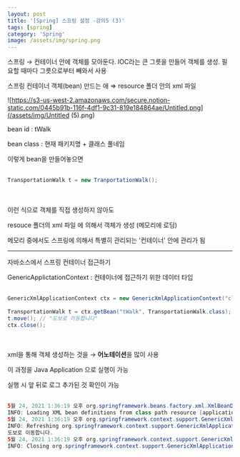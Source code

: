 ```yaml
---
layout: post
title: '[Spring] 스프링 설정 -강의5 (3)'
tags: [spring]
category: 'Spring'
image: /assets/img/spring.png
---
```



스프링 → 컨테이너 안에 객체를 모아둔다. IOC라는 큰 그릇을 만들어 객체를 생성. 필요할 때마다 그릇으로부터 빼와서 사용

스프링 컨테이너 객체(bean) 만드는 애 ⇒ resource 폴더 안의 xml 파일

![https://s3-us-west-2.amazonaws.com/secure.notion-static.com/0445b91b-116f-4df1-9c31-819e184864ae/Untitled.png](/assets/img/Untitled (5).png)

bean id : tWalk 

bean class : 현재 패키지명 + 클래스 풀네임

이렇게 bean을 만들어놓으면
<br><br>
```java
TransportationWalk t = new TranportationWalk();
```
<br><br>
이런 식으로 객체를 직접 생성하지 않아도

resouce 폴더의 xml 파일 에 의해서 객체가 생성 (메모리에 로딩)

메모리 중에서도 스프링에 의해서 특별히 관리되는 '컨테이너' 안에 관리가 됨

---

자바소스에서 스프링 컨테이너 접근하기

GenericApplictationContext : 컨테이너에 접근하기 위한 데이터 타입
<br><br>
```java
GenericXmlApplicationContext ctx = new GenericXmlApplicationContext("classpath:applicationContext.xml");
		
TransportationWalk t = ctx.getBean("tWalk", TransportationWalk.class);
t.move(); // "도보로 이동합니다"
ctx.close();
```
<br><br>
xml을 통해 객체 생성하는 것을 → **어노테이션**을 많이 사용

이 과정을 Java Application 으로 실행이 가능

실행 시 앞 뒤로 로그 추가된 것 확인이 가능
<br><br>
```java
5월 24, 2021 1:36:19 오후 org.springframework.beans.factory.xml.XmlBeanDefinitionReader loadBeanDefinitions
INFO: Loading XML bean definitions from class path resource [applicationContext.xml]
5월 24, 2021 1:36:19 오후 org.springframework.context.support.GenericXmlApplicationContext prepareRefresh
INFO: Refreshing org.springframework.context.support.GenericXmlApplicationContext@58d25a40: startup date [Mon May 24 13:36:19 KST 2021]; root of context hierarchy
도보로 이동합니다.
5월 24, 2021 1:36:19 오후 org.springframework.context.support.GenericXmlApplicationContext doClose
INFO: Closing org.springframework.context.support.GenericXmlApplicationContext@58d25a40: startup date [Mon May 24 13:36:19 KST 2021]; root of context hierarchy
```